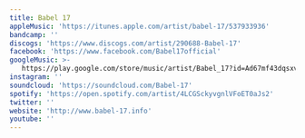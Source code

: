 ```yaml
---
title: Babel 17
appleMusic: 'https://itunes.apple.com/artist/babel-17/537933936'
bandcamp: ''
discogs: 'https://www.discogs.com/artist/290688-Babel-17'
facebook: 'https://www.facebook.com/Babel17official'
googleMusic: >-
   https://play.google.com/store/music/artist/Babel_17?id=Ad67mf43dqsxvs4o3gedj7ptthu
instagram: ''
soundcloud: 'https://soundcloud.com/Babel-17'
spotify: 'https://open.spotify.com/artist/4LCGSckyvgnlVFoET0aJs2'
twitter: ''
website: 'http://www.babel-17.info'
youtube: ''
---
```

